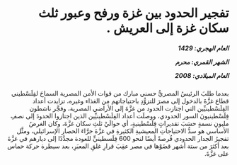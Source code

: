 <h1 dir="rtl">تفجير الحدود بين غزة ورفح وعبور ثلث سكان غزة إلى العريش .</h1>

<h5 dir="rtl">العام الهجري:  1429

الشهر القمري: محرم

العام الميلادي: 2008</h5>

<p dir="rtl">بعدما طلبَ الرئيسُ المصريُّ حسني مبارك من قوات الأمن المصرية السماحَ لفِلَسْطيني قطاع غزَّةَ بالدخول إلى مصرَ للتزوُّدِ باحتياجاتهم من الغذاء وغيره، تزايدت أعداد الفِلَسْطينيِّين التي اجتازت الحدود من غزَّةَ إلى الأراضي المصرية، وفجَّر ناشطون فِلَسْطينيونَ السور الحدودي، ووصلَت أعداد الفِلَسْطينيِّين الذين اجتازوا الحدودَ إلى نصفِ مليونِ نسمةٍ حسَبَ تقديراتٍ فِلَسْطينيةٍ، أي حوالَيْ ثلثِ سكان غزَّةَ، وكان الغرضُ الأساسي هو سدُّ الاحتياجاتِ المعيشيةِ الكثيرةِ في غزَّةَ جرَّاءَ الحصار الإسرائيلي، ومثَّل تفجيرُ الجدار الحدودي فُرصةً أيضًا لنحو 600 فِلَسطينيٍّ للعودة مجدَّدًا إلى ديارهم في غزَّةَ بعد أكثرَ من ستة أشهر قضَوْها في مصر عقِبَ قرارِ غلقِ المعبَرِ، بعد سيطرة حركة حماس على غزَّةَ.</p></br>
